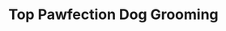 ---
title: "Top Pawfection Dog Grooming"
url: /gloucester/top-pawfection-dog-grooming/
shop: Tiersalon
---
